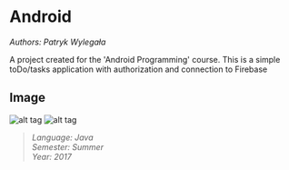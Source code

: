 # Android
*Authors: Patryk Wylegała*

A project created for the 'Android Programming' course. This is a simple toDo/tasks application with authorization and connection to Firebase

## Image

![alt tag](https://github.com/MrVaath/AndroidProject/blob/master/img1.png)
![alt tag](https://github.com/MrVaath/AndroidProject/blob/master/img2.png)

>*Language: Java* <br>
>*Semester: Summer* <br>
>*Year: 2017*